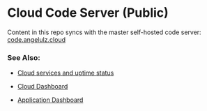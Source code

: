 # Cloud Code Server (Public)

Content in this repo syncs with the master self-hosted code server: [code.angelulz.cloud](https://code.angelulz.cloud)

### See Also:

* [Cloud services and uptime status](https://status.angelulz.cloud/)

* [Cloud Dashboard](https://angelulz.cloud)

* [Application Dashboard](https://angelulz.app)